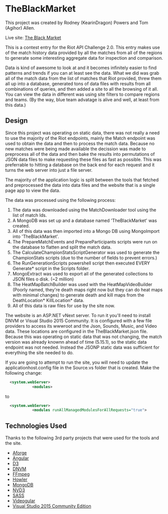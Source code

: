 # TheBlackMarket

This project was created by Rodney (KearinDragon) Powers and Tom (Agihor) Allen.

Live site: [The Black Market](http://bilgewater.org)

This is a contest entry for the Riot API Challenge 2.0. This entry makes use of the match history data provided by all the matches from all of the regions to generate some interesting aggregate data for inspection and comparison.

Data is kind of awesome to look at and it becomes infinitely easier to find patterns and trends if you can at least see the data. What we did was grab all of the match data from the list of matches that Riot provided, threw them all up into a database, generated tons of data files with results from all combinations of queries, and then added a site to all the browsing of it all. You can view the data in different was using site filters to compare regions and teams. (By the way, blue team advatage is alive and well, at least from this data.)

## Design ##

Since this project was operating on static data, there was not really a need to use the majority of the Riot endpoints, mainly the Match endpoint was used to obtain the data and then to process the match data. Because no new matches were being made available the decission was made to preprocess all of the data and then bake the results into permutations of JSON data files to make requesting these files as fast as possible. This was preferrable to hitting a database on the back end for each request and it turns the web server into just a file server.

The majority of the application logic is split between the tools that fetched and preprocessed the data into data files and the website that is a single page app to view the data.

The data was processed using the following process:

1. The data was downloaded using the MatchDownloader tool using the list of match Ids.
2. A MongoDB was set up and a database named 'TheBlackMarket' was created.
3. All of this data was then imported into a Mongo DB using MongoImport into 'TheBlackMarket'.
4. The PrepareMatchEvents and PrepareParticipants scripts were run on the database to flatten and split the match data.
5. The CalculateChampionStatsScriptGenerator was used to generate the ChampionStats scripts (due to the number of fields to prevent errors.)
6. The RunGenerationScripts powershell script then executed EVERY Generate* script in the Scripts folder.
7. MongoExtract was used to export all of the generated collections to JSON files o disk. (~2 million)
8. The HeatMapBatchBuilder was used with the HeatMapVideoBuilder (Poorly named, they're death maps right now but they can do heat maps with minimal changes) to generate death and kill maps from the DeathLocation* KillLocation* data.
9. All of this data is raw files for use by the site now.

The website is an ASP.NET vNext server. To run it you'll need to install DNVM or Visual Studio 2015 Community. It is configured with a few file providers to access its wwwroot and the Json, Sounds, Music, and Video data. These locations are configured in the TheBlackMarket.json file. Because this was operating on static data that was not changing, the match version was already knownn ahead of time (5.15.1), so the static data endpoint was not needed. Instead the JSONP static data was sufficient for everything the site needed to do.

If you are going to attempt to run the site, you will need to update the applicationhost.config file in the Source\.vs folder that is created. Make the following change:

```xml
  <system.webServer>
			<modules>
```
to
```xml
  <system.webServer>
			<modules runAllManagedModulesForAllRequests="true">
```

## Technologies Used ##

Thanks to the following 3rd party projects that were used for the tools and the site.

* [Aforge](https://code.google.com/p/aforge/)
* [Angular](https://angularjs.org/)
* [D3](http://d3js.org/)
* [DNVM](https://github.com/aspnet/dnvm)
* [FFmpeg](https://www.ffmpeg.org/)
* [Howler](https://github.com/goldfire/howler.js/)
* [MongoDB](https://www.mongodb.com/)
* [NVD3](http://nvd3.org/)
* [SASS](http://sass-lang.com/)
* [Videogular](http://www.videogular.com/)
* [Visual Studio 2015 Community Edition](https://www.visualstudio.com/en-us/products/vs-2015-product-editions.aspx)
